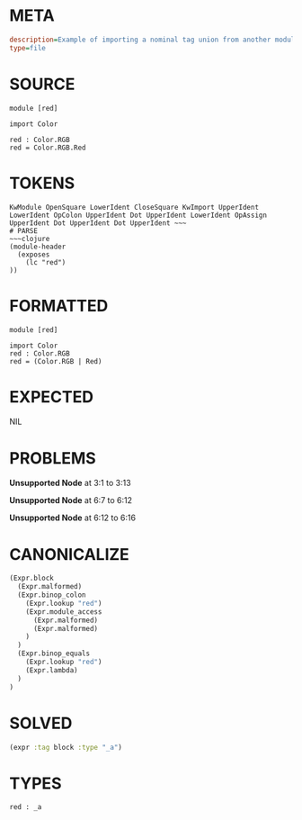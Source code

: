 # META
~~~ini
description=Example of importing a nominal tag union from another module
type=file
~~~
# SOURCE
~~~roc
module [red]

import Color

red : Color.RGB
red = Color.RGB.Red
~~~
# TOKENS
~~~text
KwModule OpenSquare LowerIdent CloseSquare KwImport UpperIdent LowerIdent OpColon UpperIdent Dot UpperIdent LowerIdent OpAssign UpperIdent Dot UpperIdent Dot UpperIdent ~~~
# PARSE
~~~clojure
(module-header
  (exposes
    (lc "red")
))
~~~
# FORMATTED
~~~roc
module [red]

import Color
red : Color.RGB
red = (Color.RGB | Red)
~~~
# EXPECTED
NIL
# PROBLEMS
**Unsupported Node**
at 3:1 to 3:13

**Unsupported Node**
at 6:7 to 6:12

**Unsupported Node**
at 6:12 to 6:16

# CANONICALIZE
~~~clojure
(Expr.block
  (Expr.malformed)
  (Expr.binop_colon
    (Expr.lookup "red")
    (Expr.module_access
      (Expr.malformed)
      (Expr.malformed)
    )
  )
  (Expr.binop_equals
    (Expr.lookup "red")
    (Expr.lambda)
  )
)
~~~
# SOLVED
~~~clojure
(expr :tag block :type "_a")
~~~
# TYPES
~~~roc
red : _a
~~~
